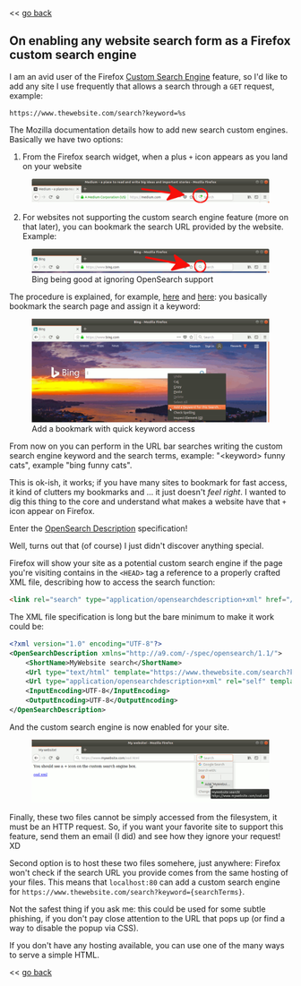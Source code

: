 << [go back](/)

## On enabling any website search form as a Firefox custom search engine

I am an avid user of the Firefox [Custom Search Engine](https://support.mozilla.org/en-US/kb/use-search-bar-firefox) feature, so I'd like to add any site I use frequently that allows a search through a `GET` request, example:
``` curl
https://www.thewebsite.com/search?keyword=%s
```
The Mozilla documentation details how to add new search custom engines. Basically we have two options:

1) From the Firefox search widget, when a plus `+` icon appears as you land on your website

<figure>
    <img src="/images/ff_cse.png">
</figure>

2) For websites not supporting the custom search engine feature (more on that later), you can bookmark the search URL provided by the website. Example:

<figure>
    <img src="/images/bing_cse_lol.png">
    <figcaption>Bing being good at ignoring OpenSearch support</figcaption>
</figure>

The procedure is explained, for example, [here](https://www-archive.mozilla.org/docs/end-user/keywords.html) and [here](http://kb.mozillazine.org/Using_keyword_searches): you basically bookmark the search page and assign it a keyword:

<figure>
    <img src="/images/bing_cse_bookmark.png">
    <figcaption>Add a bookmark with quick keyword access</figcaption>
</figure>

From now on you can perform in the URL bar searches writing the custom search engine keyword and the search terms, example: "\<keyword> funny cats", example "bing funny cats".

This is ok-ish, it works; if you have many sites to bookmark for fast access, it kind of clutters my bookmarks and ... it just doesn't _feel right_. I wanted to dig this thing to the core and understand what makes a website have that `+` icon appear on Firefox.

Enter the [OpenSearch Description](https://github.com/dewitt/opensearch/blob/master/opensearch-1-1-draft-6.md#version) specification!

Well, turns out that (of course) I just didn't discover anything special.

Firefox will show your site as a potential custom search engine if the page you're visiting contains in the `<HEAD>` tag a reference to a properly crafted XML file, describing how to access the search function:
```html
<link rel="search" type="application/opensearchdescription+xml" href="/osd.xml" title="MyWebsite search!"/>
```

The XML file specification is long but the bare minimum to make it work could be:
```xml
<?xml version="1.0" encoding="UTF-8"?>
<OpenSearchDescription xmlns="http://a9.com/-/spec/opensearch/1.1/">
    <ShortName>MyWebsite search</ShortName>
    <Url type="text/html" template="https://www.thewebsite.com/search?keyword={searchTerms}"/>
    <Url type="application/opensearchdescription+xml" rel="self" template="/mywebsite_osd.xml"/>
    <InputEncoding>UTF-8</InputEncoding>
    <OutputEncoding>UTF-8</OutputEncoding>
</OpenSearchDescription>
```

And the custom search engine is now enabled for your site.

<figure>
    <img src="/images/roll_your_own_cse.png">
</figure>

Finally, these two files cannot be simply accessed from the filesystem, it must be an HTTP request. So, if you want your favorite site to support this feature, send them an email (I did) and see how they ignore your request! XD

Second option is to host these two files somehere, just anywhere: Firefox won't check if the search URL you provide comes from the same hosting of your files. This means that `localhost:80` can add a custom search engine for `https://www.thewebsite.com/search?keyword={searchTerms}`.

Not the safest thing if you ask me: this could be used for some subtle phishing, if you don't pay close attention to the URL that pops up (or find a way to disable the popup via CSS).

If you don't have any hosting available, you can use one of the many ways to serve a simple HTML.

<< [go back](/)
